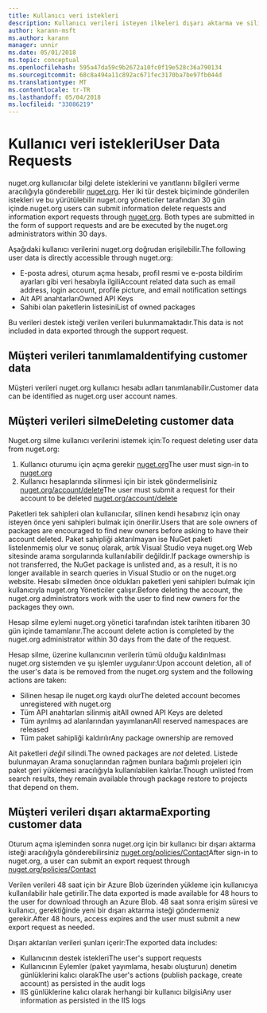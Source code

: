 ```yaml
---
title: Kullanıcı veri istekleri
description: Kullanıcı verileri isteyen ilkeleri dışarı aktarma ve silin
author: karann-msft
ms.author: karann
manager: unnir
ms.date: 05/01/2018
ms.topic: conceptual
ms.openlocfilehash: 595a47da59c9b2672a10fc0f19e528c36a790134
ms.sourcegitcommit: 68c8a494a11c892ac671fec3170ba7be97fb044d
ms.translationtype: MT
ms.contentlocale: tr-TR
ms.lasthandoff: 05/04/2018
ms.locfileid: "33086219"
---
```

# <a name="user-data-requests"></a><span data-ttu-id="a42da-103">Kullanıcı veri istekleri</span><span class="sxs-lookup"><span data-stu-id="a42da-103">User Data Requests</span></span>

<span data-ttu-id="a42da-104">nuget.org kullanıcılar bilgi delete isteklerini ve yanıtlarını bilgileri verme aracılığıyla gönderebilir [nuget.org](https://www.nuget.org). Her iki tür destek biçiminde gönderilen istekleri ve bu yürütülebilir nuget.org yöneticiler tarafından 30 gün içinde.</span><span class="sxs-lookup"><span data-stu-id="a42da-104">nuget.org users can submit information delete requests and information export requests through [nuget.org](https://www.nuget.org). Both types are submitted in the form of support requests and are be executed by the nuget.org administrators within 30 days.</span></span>

<span data-ttu-id="a42da-105">Aşağıdaki kullanıcı verilerini nuget.org doğrudan erişilebilir.</span><span class="sxs-lookup"><span data-stu-id="a42da-105">The following user data is directly accessible through nuget.org:</span></span>

* <span data-ttu-id="a42da-106">E-posta adresi, oturum açma hesabı, profil resmi ve e-posta bildirim ayarları gibi veri hesabıyla ilgili</span><span class="sxs-lookup"><span data-stu-id="a42da-106">Account related data such as email address, login account, profile picture, and email notification settings</span></span>
* <span data-ttu-id="a42da-107">Ait API anahtarları</span><span class="sxs-lookup"><span data-stu-id="a42da-107">Owned API Keys</span></span>
* <span data-ttu-id="a42da-108">Sahibi olan paketlerin listesini</span><span class="sxs-lookup"><span data-stu-id="a42da-108">List of owned packages</span></span>

<span data-ttu-id="a42da-109">Bu verileri destek isteği verilen verileri bulunmamaktadır.</span><span class="sxs-lookup"><span data-stu-id="a42da-109">This data is not included in data exported through the support request.</span></span>

## <a name="identifying-customer-data"></a><span data-ttu-id="a42da-110">Müşteri verileri tanımlama</span><span class="sxs-lookup"><span data-stu-id="a42da-110">Identifying customer data</span></span>

<span data-ttu-id="a42da-111">Müşteri verileri nuget.org kullanıcı hesabı adları tanımlanabilir.</span><span class="sxs-lookup"><span data-stu-id="a42da-111">Customer data can be identified as nuget.org user account names.</span></span>

## <a name="deleting-customer-data"></a><span data-ttu-id="a42da-112">Müşteri verileri silme</span><span class="sxs-lookup"><span data-stu-id="a42da-112">Deleting customer data</span></span>

<span data-ttu-id="a42da-113">Nuget.org silme kullanıcı verilerini istemek için:</span><span class="sxs-lookup"><span data-stu-id="a42da-113">To request deleting user data from nuget.org:</span></span>

1. <span data-ttu-id="a42da-114">Kullanıcı oturumu için açma gerekir [nuget.org](https://www.nuget.org)</span><span class="sxs-lookup"><span data-stu-id="a42da-114">The user must sign-in to [nuget.org](https://www.nuget.org)</span></span>
1. <span data-ttu-id="a42da-115">Kullanıcı hesaplarında silinmesi için bir istek göndermelisiniz [nuget.org/account/delete](https://www.nuget.org/account/delete)</span><span class="sxs-lookup"><span data-stu-id="a42da-115">The user must submit a request for their account to be deleted [nuget.org/account/delete](https://www.nuget.org/account/delete)</span></span>

<span data-ttu-id="a42da-116">Paketleri tek sahipleri olan kullanıcılar, silinen kendi hesabınız için onay isteyen önce yeni sahipleri bulmak için önerilir.</span><span class="sxs-lookup"><span data-stu-id="a42da-116">Users that are sole owners of packages are encouraged to find new owners before asking to have their account deleted.</span></span> <span data-ttu-id="a42da-117">Paket sahipliği aktarılmayan ise NuGet paketi listelenmemiş olur ve sonuç olarak, artık Visual Studio veya nuget.org Web sitesinde arama sorgularında kullanılabilir değildir.</span><span class="sxs-lookup"><span data-stu-id="a42da-117">If package ownership is not transferred, the NuGet package is unlisted and, as a result, it is no longer available in search queries in Visual Studio or on the nuget.org website.</span></span> <span data-ttu-id="a42da-118">Hesabı silmeden önce oldukları paketleri yeni sahipleri bulmak için kullanıcıyla nuget.org Yöneticiler çalışır.</span><span class="sxs-lookup"><span data-stu-id="a42da-118">Before deleting the account, the nuget.org administrators work with the user to find new owners for the packages they own.</span></span>

<span data-ttu-id="a42da-119">Hesap silme eylemi nuget.org yönetici tarafından istek tarihten itibaren 30 gün içinde tamamlanır.</span><span class="sxs-lookup"><span data-stu-id="a42da-119">The account delete action is completed by the nuget.org administrator within 30 days from the date of the request.</span></span>

<span data-ttu-id="a42da-120">Hesap silme, üzerine kullanıcının verilerin tümü olduğu kaldırılması nuget.org sistemden ve şu işlemler uygulanır:</span><span class="sxs-lookup"><span data-stu-id="a42da-120">Upon account deletion, all of the user's data is be removed from the nuget.org system and the following actions are taken:</span></span>

* <span data-ttu-id="a42da-121">Silinen hesap ile nuget.org kaydı olur</span><span class="sxs-lookup"><span data-stu-id="a42da-121">The deleted account becomes unregistered with nuget.org</span></span>
* <span data-ttu-id="a42da-122">Tüm API anahtarları silinmiş ait</span><span class="sxs-lookup"><span data-stu-id="a42da-122">All owned API Keys are deleted</span></span>
* <span data-ttu-id="a42da-123">Tüm ayrılmış ad alanlarından yayımlanan</span><span class="sxs-lookup"><span data-stu-id="a42da-123">All reserved namespaces are released</span></span>
* <span data-ttu-id="a42da-124">Tüm paket sahipliği kaldırılır</span><span class="sxs-lookup"><span data-stu-id="a42da-124">Any package ownership are removed</span></span>

<span data-ttu-id="a42da-125">Ait paketleri *değil* silindi.</span><span class="sxs-lookup"><span data-stu-id="a42da-125">The owned packages are *not* deleted.</span></span> <span data-ttu-id="a42da-126">Listede bulunmayan Arama sonuçlarından rağmen bunlara bağımlı projeleri için paket geri yüklemesi aracılığıyla kullanılabilen kalırlar.</span><span class="sxs-lookup"><span data-stu-id="a42da-126">Though unlisted from search results, they remain available through package restore to projects that depend on them.</span></span>

## <a name="exporting-customer-data"></a><span data-ttu-id="a42da-127">Müşteri verileri dışarı aktarma</span><span class="sxs-lookup"><span data-stu-id="a42da-127">Exporting customer data</span></span>

<span data-ttu-id="a42da-128">Oturum açma işleminden sonra nuget.org için bir kullanıcı bir dışarı aktarma isteği aracılığıyla gönderebilirsiniz [nuget.org/policies/Contact](https://www.nuget.org/policies/Contact)</span><span class="sxs-lookup"><span data-stu-id="a42da-128">After sign-in to nuget.org, a user can submit an export request through [nuget.org/policies/Contact](https://www.nuget.org/policies/Contact)</span></span>

<span data-ttu-id="a42da-129">Verilen verileri 48 saat için bir Azure Blob üzerinden yükleme için kullanıcıya kullanılabilir hale getirilir.</span><span class="sxs-lookup"><span data-stu-id="a42da-129">The data exported is made available for 48 hours to the user for download through an Azure Blob.</span></span> <span data-ttu-id="a42da-130">48 saat sonra erişim süresi ve kullanıcı, gerektiğinde yeni bir dışarı aktarma isteği göndermeniz gerekir.</span><span class="sxs-lookup"><span data-stu-id="a42da-130">After 48 hours, access expires and the user must submit a new export request as needed.</span></span>

<span data-ttu-id="a42da-131">Dışarı aktarılan verileri şunları içerir:</span><span class="sxs-lookup"><span data-stu-id="a42da-131">The exported data includes:</span></span>

* <span data-ttu-id="a42da-132">Kullanıcının destek istekleri</span><span class="sxs-lookup"><span data-stu-id="a42da-132">The user's support requests</span></span>
* <span data-ttu-id="a42da-133">Kullanıcının Eylemler (paket yayımlama, hesabı oluşturun) denetim günlüklerini kalıcı olarak</span><span class="sxs-lookup"><span data-stu-id="a42da-133">The user's actions (publish package, create account) as persisted in the audit logs</span></span>
* <span data-ttu-id="a42da-134">IIS günlüklerine kalıcı olarak herhangi bir kullanıcı bilgisi</span><span class="sxs-lookup"><span data-stu-id="a42da-134">Any user information as persisted in the IIS logs</span></span>
